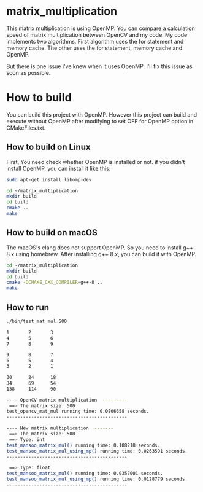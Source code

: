 # matrix_multiplication
This matrix multiplication is using OpenMP. 
You can compare a calculation speed of matrix multiplication between OpenCV and my code.
My code implements two algorithms.
First algorithm uses the for statement and memory cache.
The other uses the for statement, memory cache and OpenMP.

But there is one issue i've knew when it uses OpenMP. 
I'll fix this issue as soon as possible.

# How to build
You can build this project with OpenMP.
However this project can build and execute without OpenMP after modifying to set OFF for OpenMP option in CMakeFiles.txt.

## How to build on Linux
First, You need check whether OpenMP is installed or not.
if you didn't install OpenMP, you can install it like this:
```bash
sudo apt-get install libomp-dev
```

```bash
cd ~/matrix_multiplication
mkdir build  
cd build
cmake ..
make
```

## How to build on macOS
The macOS's clang does not support OpenMP. So you need to install g++ 8.x using homebrew.
After installing g++ 8.x, you can build it with OpenMP.
```bash
cd ~/matrix_multiplication
mkdir build
cd build
cmake -DCMAKE_CXX_COMPILER=g++-8 ..
make
```

## How to run
```bash
./bin/test_mat_mul 500

1       2       3
4       5       6
7       8       9

9       8       7
6       5       4
3       2       1

30      24      18
84      69      54
138     114     90

---- OpenCV matrix multiplication  ---------
 ==> The matrix size: 500
test_opencv_mat_mul running time: 0.0806658 seconds.
--------------------------------------------

---- New matrix multiplication  -------
 ==> The matrix size: 500
 ==> Type: int
test_mansoo_matrix_mul() running time: 0.108218 seconds.
test_mansoo_matrix_mul_using_mp() running time: 0.0263591 seconds.
--------------------------------------------

 ==> Type: float
test_mansoo_matrix_mul() running time: 0.0357001 seconds.
test_mansoo_matrix_mul_using_mp() running time: 0.0128779 seconds.
--------------------------------------------
```

